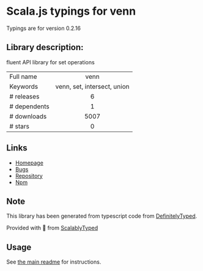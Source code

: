 
# Scala.js typings for venn

Typings are for version 0.2.16

## Library description:
fluent API library for set operations

|                    |                 |
| ------------------ | :-------------: |
| Full name          | venn |
| Keywords           | venn, set, intersect, union |
| # releases         | 6 |
| # dependents       | 1 |
| # downloads        | 5007 |
| # stars            | 0 |

## Links
- [Homepage](https://github.com/bitoiu/venn#readme)
- [Bugs](https://github.com/bitoiu/venn/issues)
- [Repository](https://github.com/bitoiu/venn)
- [Npm](https://www.npmjs.com/package/venn)
    


## Note
This library has been generated from typescript code from [DefinitelyTyped](https://definitelytyped.org).

Provided with :purple_heart: from [ScalablyTyped](https://github.com/oyvindberg/ScalablyTyped)

## Usage
See [the main readme](../../readme.md) for instructions.


